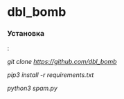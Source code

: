 # dbl_bomb

<h3>Установка</h3>:

<i>git clone https://github.com/dbl_bomb</i>

<i>pip3 install -r requirements.txt</i>

<i>python3 spam.py</i>
